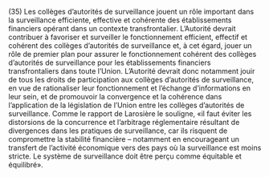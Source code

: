 (35) Les collèges d’autorités de surveillance jouent un rôle important dans la surveillance efficiente, effective et cohérente des établissements financiers opérant dans un contexte transfrontalier. L’Autorité devrait contribuer à favoriser et surveiller le fonctionnement efficient, effectif et cohérent des collèges d’autorités de surveillance et, à cet égard, jouer un rôle de premier plan pour assurer le fonctionnement cohérent des collèges d’autorités de surveillance pour les établissements financiers transfrontaliers dans toute l’Union. L’Autorité devrait donc notamment jouir de tous les droits de participation aux collèges d’autorités de surveillance, en vue de rationaliser leur fonctionnement et l’échange d’informations en leur sein, et de promouvoir la convergence et la cohérence dans l’application de la législation de l’Union entre les collèges d’autorités de surveillance. Comme le rapport de Larosière le souligne, «il faut éviter les distorsions de la concurrence et l’arbitrage réglementaire résultant de divergences dans les pratiques de surveillance, car ils risquent de compromettre la stabilité financière – notamment en encourageant un transfert de l’activité économique vers des pays où la surveillance est moins stricte. Le système de surveillance doit être perçu comme équitable et équilibré».